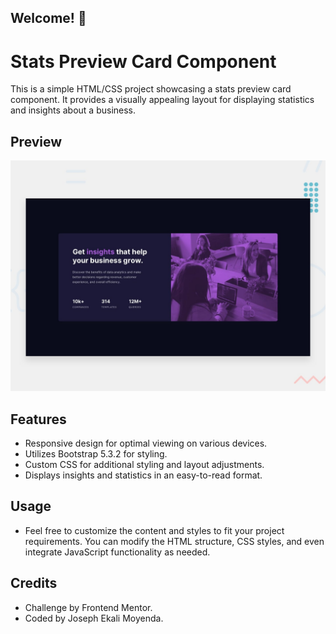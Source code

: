 ## Welcome! 👋

# Stats Preview Card Component

This is a simple HTML/CSS project showcasing a stats preview card component. It provides a visually appealing layout for displaying statistics and insights about a business.

## Preview

![Design preview for the Stats preview card component coding challenge](./design/desktop-preview.jpg)


## Features

- Responsive design for optimal viewing on various devices.
- Utilizes Bootstrap 5.3.2 for styling.
- Custom CSS for additional styling and layout adjustments.
- Displays insights and statistics in an easy-to-read format.

## Usage

- Feel free to customize the content and styles to fit your project requirements. You can modify the HTML structure, CSS styles, and even integrate JavaScript functionality as needed.

## Credits

- Challenge by Frontend Mentor.
- Coded by Joseph Ekali Moyenda.

